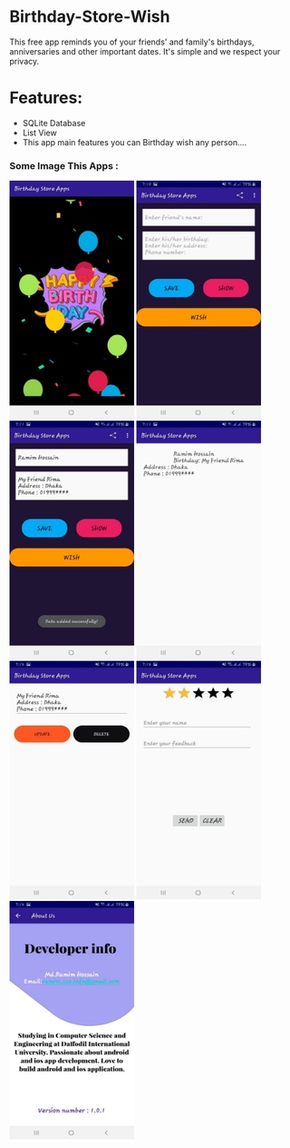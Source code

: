  # Birthday-Store-Wish
   This free app reminds you of your friends' and family's birthdays, anniversaries and other important dates. It's simple and we respect your privacy.



# Features:

* SQLite Database
* List View
* This app main features you can Birthday wish any person....


### Some Image This Apps :

<img src="image/photo1.jpg" width="220" height="420" >  <img src="image/photo_2.jpg" width="220" height="420" > <img src="image/photo_3.jpg" width="220" height="420" > 
<img src="image/photo_4.jpg" width="220" height="420" >  <img src="image/photo_5.jpg" width="220" height="420" > <img src="image/photo6.jpg" width="220" height="420" > 
 <img src="image/photo_7.jpg" width="220" height="420" > 
